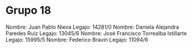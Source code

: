 # Grupo 18

Nombre: Juan Pablo Nieva Legajo: 14281/0
Nombre: Daniela Alejandra Paredes Ruíz Legajo: 13045/6
Nombre: José Francisco Torrealba Istillarte Legajo: 15995/5
Nombre: Federico Bravin Legajo: 11094/6

